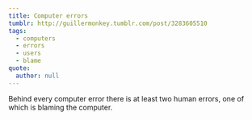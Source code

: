 ```yaml
---
title: Computer errors
tumblr: http://guillermonkey.tumblr.com/post/3283605510
tags:
  - computers
  - errors
  - users
  - blame
quote:
  author: null
---
```


Behind every computer error there is at least two human errors, one of which is blaming the computer.
